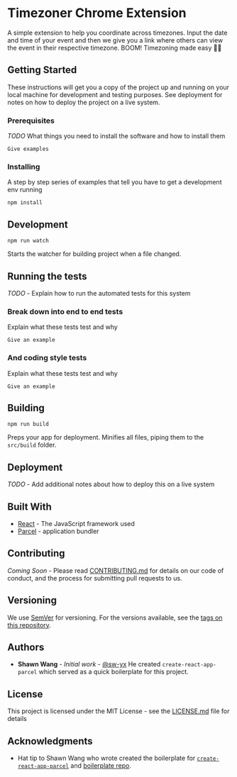 # Timezoner Chrome Extension
A simple extension to help you coordinate across timezones. Input the date and time of your event and then we give you a link where others can view the event in their respective timezone. BOOM! Timezoning made easy 👏🏼

## Getting Started

These instructions will get you a copy of the project up and running on your local machine for development and testing purposes. See deployment for notes on how to deploy the project on a live system.

### Prerequisites

*TODO* What things you need to install the software and how to install them

```
Give examples
```

### Installing

A step by step series of examples that tell you have to get a development env running

```Shell
npm install
```

## Development

```Shell
npm run watch
```

Starts the watcher for building project when a file changed.

## Running the tests

*TODO* - Explain how to run the automated tests for this system

### Break down into end to end tests

Explain what these tests test and why

```
Give an example
```

### And coding style tests

Explain what these tests test and why

```
Give an example
```

## Building
```Shell
npm run build
```

Preps your app for deployment. Minifies all files, piping them to the `src/build` folder.

## Deployment

*TODO* - Add additional notes about how to deploy this on a live system

## Built With

* [React](https://reactjs.org/) - The JavaScript framework used
* [Parcel](https://parceljs.org/) - application bundler

## Contributing

*Coming Soon* - Please read [CONTRIBUTING.md](https://gist.github.com/PurpleBooth/b24679402957c63ec426) for details on our code of conduct, and the process for submitting pull requests to us.

## Versioning

We use [SemVer](http://semver.org/) for versioning. For the versions available, see the [tags on this repository](https://github.com/your/project/tags).

## Authors

* **Shawn Wang** - *Initial work* - [@sw-yx](https://github.com/sw-yx)
He created `create-react-app-parcel` which served as a quick boilerplate for this project.
## License

This project is licensed under the MIT License - see the [LICENSE.md](https://github.com/jsjoeio/timezoner-extension/blob/master/LICENSE.md) file for details

## Acknowledgments

* Hat tip to Shawn Wang who wrote created the boilerplate for  [`create-react-app-parcel`](https://medium.freecodecamp.org/building-chrome-extensions-in-react-parcel-79d0240dd58f) and [boilerplate repo](https://github.com/sw-yx/create-react-app-parcel).
